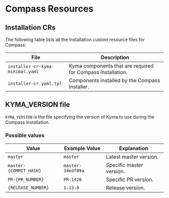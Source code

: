 # Compass Resources

## Installation CRs

The following table lists all the Installation custom resource files for Compass:

| File                                	| Description                                                	|
|-------------------------------------	|------------------------------------------------------------	|
| `installer-cr-kyma-minimal.yaml` 	| Kyma components that are required for Compass installation. 	|
| `installer-cr.yaml.tpl`               	| Components installed by the Compass Installer.               	|

## KYMA_VERSION file

`KYMA_VERSION` is the file specifying the version of Kyma to use during the Compass installation.

### Possible values

| Value                   	| Example Value     	| Explanation             	|
|-------------------------	|-------------------	|-------------------------	|
| `master`                	| `master`          	| Latest master version.   	|
| `master-{COMMIT_HASH}` 	| `master-34edf09a` 	| Specific master version. 	|
| `PR-{PR_NUMBER}`       	| `PR-1420`         	| Specific PR version.     	|
| `{RELEASE_NUMBER}`     	| `1.13.0`          	| Release version.         	|
